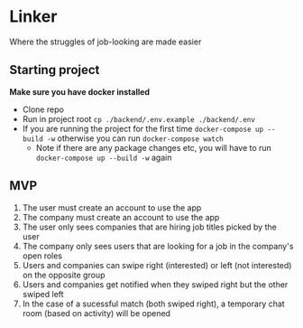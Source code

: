 # Linker

Where the struggles of job-looking are made easier

## Starting project

**Make sure you have docker installed**

- Clone repo
- Run in project root `cp ./backend/.env.example ./backend/.env` 
- If you are running the project for the first time `docker-compose up --build -w` otherwise you can run `docker-compose watch`  
    - Note if there are any package changes etc, you will have to run `docker-compose up --build -w` again

## MVP

1. The user must create an account to use the app
2. The company must create an account to use the app
3. The user only sees companies that are hiring job titles picked by the user
4. The company only sees users that are looking for a job in the company's open roles
5. Users and companies can swipe right (interested) or left (not interested) on the opposite group
6. Users and companies get notified when they swiped right but the other swiped left
7. In the case of a sucessful match (both swiped right), a temporary chat room (based on activity) will be opened
